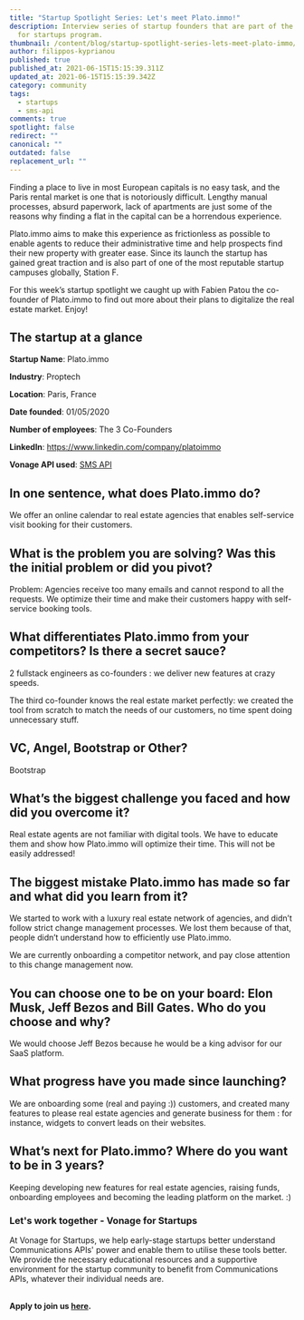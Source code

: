 ```yaml
---
title: "Startup Spotlight Series: Let's meet Plato.immo!"
description: Interview series of startup founders that are part of the Vonage
  for startups program.
thumbnail: /content/blog/startup-spotlight-series-lets-meet-plato-immo/startups_plato_1200x600.png
author: filippos-kyprianou
published: true
published_at: 2021-06-15T15:15:39.311Z
updated_at: 2021-06-15T15:15:39.342Z
category: community
tags:
  - startups
  - sms-api
comments: true
spotlight: false
redirect: ""
canonical: ""
outdated: false
replacement_url: ""
---
```

Finding a place to live in most European capitals is no easy task, and the Paris rental market is one that is notoriously difficult. Lengthy manual processes, absurd paperwork, lack of apartments are just some of the reasons why finding a flat in the capital can be a horrendous experience.

Plato.immo aims to make this experience as frictionless as possible to enable agents to reduce their administrative time and help prospects find their new property with greater ease. Since its launch the startup has gained great traction and is also part of one of the most reputable startup campuses globally, Station F.

For this week’s startup spotlight we caught up with Fabien Patou the co-founder of Plato.immo to find out more about their plans to digitalize the real estate market. Enjoy!

## The startup at a glance

**Startup Name**: Plato.immo

**Industry**: Proptech

**Location**: Paris, France

**Date founded**: 01/05/2020

**Number of employees**: The 3 Co-Founders

**LinkedIn**: <https://www.linkedin.com/company/platoimmo>

**Vonage API used**: [SMS API](https://developer.vonage.com/messaging/sms/overview)

## In one sentence, what does Plato.immo do?

We offer an online calendar to real estate agencies that enables self-service visit booking for their customers.

## What is the problem you are solving? Was this the initial problem or did you pivot?

Problem: Agencies receive too many emails and cannot respond to all the requests. We optimize their time and make their customers happy with self-service booking tools.

## What differentiates Plato.immo from your competitors? Is there a secret sauce?

2 fullstack engineers as co-founders : we deliver new features at crazy speeds.

The third co-founder knows the real estate market perfectly: we created the tool from scratch to match the needs of our customers, no time spent doing unnecessary stuff. 

## VC, Angel, Bootstrap or Other?

Bootstrap

## What’s the biggest challenge you faced and how did you overcome it?

Real estate agents are not familiar with digital tools. We have to educate them and show how Plato.immo will optimize their time. This will not be easily addressed!

## The biggest mistake Plato.immo has made so far and what did you learn from it?

We started to work with a luxury real estate network of agencies, and didn’t follow strict change management processes. We lost them because of that, people didn’t understand how to efficiently use Plato.immo.

We are currently onboarding a competitor network, and pay close attention to this change management now.

## You can choose one to be on your board: Elon Musk, Jeff Bezos and Bill Gates. Who do you choose and why? 

We would choose Jeff Bezos because he would be a king advisor for our SaaS platform.

## What progress have you made since launching? 

We are onboarding some (real and paying :)) customers, and created many features to please real estate agencies and generate business for them : for instance, widgets to convert leads on their websites.

## What’s next for Plato.immo? Where do you want to be in 3 years?

Keeping developing new features for real estate agencies, raising funds, onboarding employees and becoming the leading platform on the market. :)

### Let's work together - Vonage for Startups

At Vonage for Startups, we help early-stage startups better understand Communications APIs' power and enable them to utilise these tools better. We provide the necessary educational resources and a supportive environment for the startup community to benefit from Communications APIs, whatever their individual needs are.

**\
Apply to join us [here](https://vonage.dev/3d093hA).**